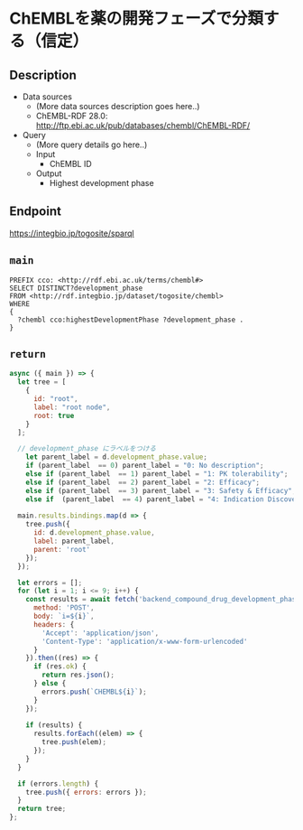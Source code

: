 # ChEMBLを薬の開発フェーズで分類する（信定） 

## Description

- Data sources
    - (More data sources description goes here..)
    - ChEMBL-RDF 28.0: http://ftp.ebi.ac.uk/pub/databases/chembl/ChEMBL-RDF/
- Query
    - (More query details go here..)
    -  Input
        - ChEMBL ID
    - Output
        - Highest development phase
        
 ## Endpoint

https://integbio.jp/togosite/sparql

## `main`

```sparql
PREFIX cco: <http://rdf.ebi.ac.uk/terms/chembl#>
SELECT DISTINCT?development_phase
FROM <http://rdf.integbio.jp/dataset/togosite/chembl>
WHERE 
{
  ?chembl cco:highestDevelopmentPhase ?development_phase .
}
```
## `return`

```javascript
async ({ main }) => {  
  let tree = [
    {
      id: "root",
      label: "root node",
      root: true
    }
  ];

  // development_phase にラベルをつける
    let parent_label = d.development_phase.value;
    if (parent_label  == 0) parent_label = "0: No description";
    else if (parent_label  == 1) parent_label = "1: PK tolerability";
    else if (parent_label  == 2) parent_label = "2: Efficacy";
    else if (parent_label  == 3) parent_label = "3: Safety & Efficacy";
    else if  (parent_label  == 4) parent_label = "4: Indication Discovery & expansion";
  
  main.results.bindings.map(d => {
    tree.push({
      id: d.development_phase.value,
      label: parent_label,
      parent: 'root'
    });
  });

  let errors = [];
  for (let i = 1; i <= 9; i++) {
    const results = await fetch('backend_compound_drug_development_phase_chembl',　{
      method: 'POST',
      body: `i=${i}`,
      headers: {
        'Accept': 'application/json',
        'Content-Type': 'application/x-www-form-urlencoded'
      }
    }).then((res) => {
      if (res.ok) {
        return res.json();
      } else {
        errors.push(`CHEMBL${i}`);
      }
    });
    
    if (results) {
      results.forEach((elem) => {
        tree.push(elem);
      });
    }
  }

  if (errors.length) {
    tree.push({ errors: errors });
  }
  return tree;
};
```